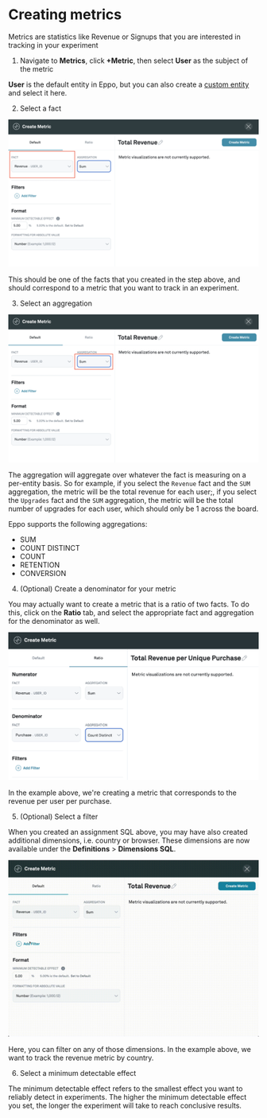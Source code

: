 # Creating metrics

Metrics are statistics like Revenue or Signups that you are interested in tracking in your experiment

1. Navigate to **Metrics**, click **+Metric**, then select **User** as the subject of the metric

**User** is the default entity in Eppo, but you can also create a [custom entity](../../building-experiments/entities) and select it here.

2. Select a fact

![Select Fact](../../../static/img/building-experiments/select-fact-for-metric.png)

This should be one of the facts that you created in the step above, and should correspond to a metric that you want to track in an experiment.

3. Select an aggregation

![Select Aggregation](../../../static/img/building-experiments/select-aggregation-for-metric.png)

The aggregation will aggregate over whatever the fact is measuring on a per-entity basis. So for example, if you select the `Revenue` fact and the `SUM` aggregation, the metric will be the total revenue for each user;, if you select the `Upgrades` fact and the `SUM` aggregation, the metric will be the total number of upgrades for each user, which should only be 1 across the board.

Eppo supports the following aggregations:

- SUM
- COUNT DISTINCT
- COUNT
- RETENTION
- CONVERSION

4. (Optional) Create a denominator for your metric

You may actually want to create a metric that is a ratio of two facts. To do this, click on the **Ratio** tab, and select the appropriate fact and aggregation for the denominator as well.

![Select filter](../../../static/img/building-experiments/create-metric-ratio.png)

In the example above, we're creating a metric that corresponds to the revenue per user per purchase.

5. (Optional) Select a filter

When you created an assignment SQL above, you may have also created additional dimensions, i.e. country or browser. These dimensions are now available under the **Definitions** > **Dimensions SQL**.

![Select filter](../../../static/img/building-experiments/filter-on-dimensions-create-metric.gif)

Here, you can filter on any of those dimensions. In the example above, we want to track the revenue metric by country.

6. Select a minimum detectable effect

The minimum detectable effect refers to the smallest effect you want to reliably detect in experiments. The higher the minimum detectable effect you set, the longer the experiment will take to reach conclusive results.